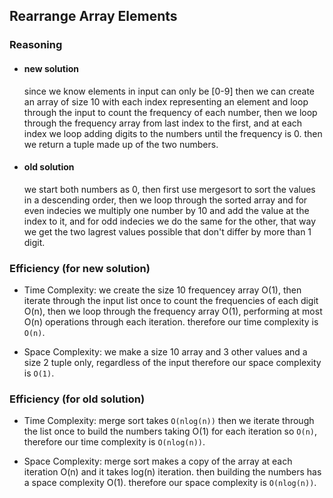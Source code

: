 ## Rearrange Array Elements

### Reasoning

- #### new solution

  since we know elements in input can only be [0-9] then we can create an array of size 10 with each index representing an element and loop through the input to count the frequency of each number, then we loop through the frequency array from last index to the first, and at each index we loop adding digits to the numbers until the frequency is 0.
  then we return a tuple made up of the two numbers.

* #### old solution
  we start both numbers as 0,
  then first use mergesort to sort the values in a descending order, then we loop through the sorted array and for even indecies we multiply one number by 10 and add the value at the index to it, and for odd indecies we do the same for the other, that way we get the two lagrest values possible that don't differ by more than 1 digit.

### Efficiency (for new solution)

- Time Complexity: we create the size 10 frequencey array O(1), then iterate through the input list once to count the frequencies of each digit O(n), then we loop through the frequency array O(1), performing at most O(n) operations through each iteration.
  therefore our time complexity is `O(n)`.

- Space Complexity: we make a size 10 array and 3 other values and a size 2 tuple only, regardless of the input
  therefore our space complexity is `O(1)`.

### Efficiency (for old solution)

- Time Complexity: merge sort takes `O(nlog(n))` then we iterate through the list once to build the numbers taking O(1) for each iteration so `O(n)`,
  therefore our time complexity is `O(nlog(n))`.

- Space Complexity: merge sort makes a copy of the array at each iteration O(n) and it takes log(n) iteration. then building the numbers has a space complexity O(1).
  therefore our space complexity is `O(nlog(n))`.
